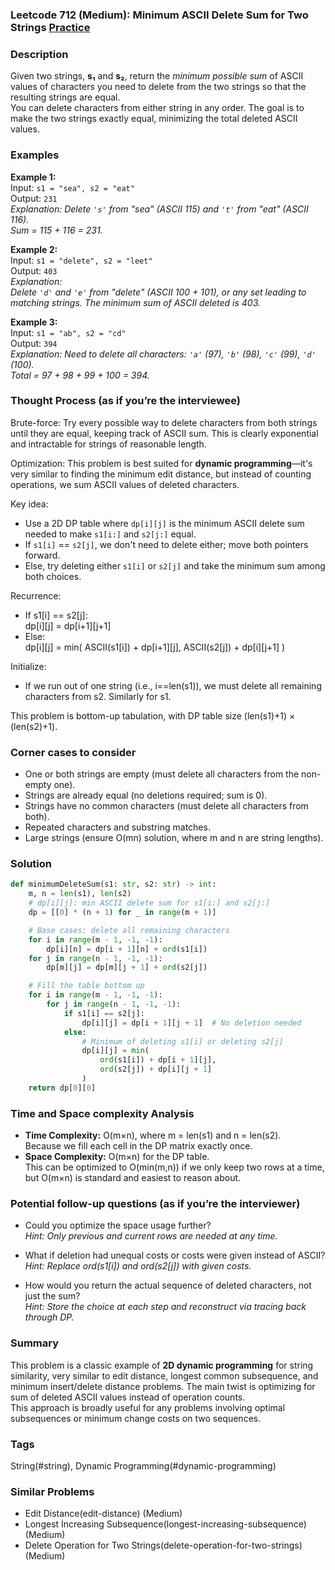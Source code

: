 ### Leetcode 712 (Medium): Minimum ASCII Delete Sum for Two Strings [Practice](https://leetcode.com/problems/minimum-ascii-delete-sum-for-two-strings)

### Description  
Given two strings, **s₁** and **s₂**, return the *minimum possible sum* of ASCII values of characters you need to delete from the two strings so that the resulting strings are equal.  
You can delete characters from either string in any order. The goal is to make the two strings exactly equal, minimizing the total deleted ASCII values.

### Examples  

**Example 1:**  
Input: `s1 = "sea", s2 = "eat"`  
Output: `231`  
*Explanation: Delete `'s'` from "sea" (ASCII 115) and `'t'` from "eat" (ASCII 116).  
Sum = 115 + 116 = 231.*

**Example 2:**  
Input: `s1 = "delete", s2 = "leet"`  
Output: `403`  
*Explanation:  
Delete `'d'` and `'e'` from "delete" (ASCII 100 + 101), or any set leading to matching strings. The minimum sum of ASCII deleted is 403.*

**Example 3:**  
Input: `s1 = "ab", s2 = "cd"`  
Output: `394`  
*Explanation: Need to delete all characters: `'a'` (97), `'b'` (98), `'c'` (99), `'d'` (100).  
Total = 97 + 98 + 99 + 100 = 394.*


### Thought Process (as if you’re the interviewee)  
Brute-force: Try every possible way to delete characters from both strings until they are equal, keeping track of ASCII sum. This is clearly exponential and intractable for strings of reasonable length.

Optimization: This problem is best suited for **dynamic programming**—it's very similar to finding the minimum edit distance, but instead of counting operations, we sum ASCII values of deleted characters.

Key idea:  
- Use a 2D DP table where `dp[i][j]` is the minimum ASCII delete sum needed to make `s1[i:]` and `s2[j:]` equal.
- If `s1[i]` == `s2[j]`, we don't need to delete either; move both pointers forward.
- Else, try deleting either `s1[i]` or `s2[j]` and take the minimum sum among both choices.

Recurrence:
- If s1[i] == s2[j]:  
   dp[i][j] = dp[i+1][j+1]
- Else:  
   dp[i][j] = min( ASCII(s1[i]) + dp[i+1][j], ASCII(s2[j]) + dp[i][j+1] )

Initialize:
- If we run out of one string (i.e., i==len(s1)), we must delete all remaining characters from s2. Similarly for s1.

This problem is bottom-up tabulation, with DP table size (len(s1)+1) × (len(s2)+1).

### Corner cases to consider  
- One or both strings are empty (must delete all characters from the non-empty one).
- Strings are already equal (no deletions required; sum is 0).
- Strings have no common characters (must delete all characters from both).
- Repeated characters and substring matches.
- Large strings (ensure O(mn) solution, where m and n are string lengths).

### Solution

```python
def minimumDeleteSum(s1: str, s2: str) -> int:
    m, n = len(s1), len(s2)
    # dp[i][j]: min ASCII delete sum for s1[i:] and s2[j:]
    dp = [[0] * (n + 1) for _ in range(m + 1)]

    # Base cases: delete all remaining characters
    for i in range(m - 1, -1, -1):
        dp[i][n] = dp[i + 1][n] + ord(s1[i])
    for j in range(n - 1, -1, -1):
        dp[m][j] = dp[m][j + 1] + ord(s2[j])

    # Fill the table bottom up
    for i in range(m - 1, -1, -1):
        for j in range(n - 1, -1, -1):
            if s1[i] == s2[j]:
                dp[i][j] = dp[i + 1][j + 1]  # No deletion needed
            else:
                # Minimum of deleting s1[i] or deleting s2[j]
                dp[i][j] = min(
                    ord(s1[i]) + dp[i + 1][j],
                    ord(s2[j]) + dp[i][j + 1]
                )
    return dp[0][0]
```

### Time and Space complexity Analysis  

- **Time Complexity:** O(m×n), where m = len(s1) and n = len(s2).  
  Because we fill each cell in the DP matrix exactly once.
- **Space Complexity:** O(m×n) for the DP table.  
  This can be optimized to O(min(m,n)) if we only keep two rows at a time, but O(m×n) is standard and easiest to reason about.

### Potential follow-up questions (as if you’re the interviewer)  

- Could you optimize the space usage further?  
  *Hint: Only previous and current rows are needed at any time.*

- What if deletion had unequal costs or costs were given instead of ASCII?  
  *Hint: Replace ord(s1[i]) and ord(s2[j]) with given costs.*

- How would you return the actual sequence of deleted characters, not just the sum?  
  *Hint: Store the choice at each step and reconstruct via tracing back through DP.*

### Summary
This problem is a classic example of **2D dynamic programming** for string similarity, very similar to edit distance, longest common subsequence, and minimum insert/delete distance problems. The main twist is optimizing for sum of deleted ASCII values instead of operation counts.  
This approach is broadly useful for any problems involving optimal subsequences or minimum change costs on two sequences.

### Tags
String(#string), Dynamic Programming(#dynamic-programming)

### Similar Problems
- Edit Distance(edit-distance) (Medium)
- Longest Increasing Subsequence(longest-increasing-subsequence) (Medium)
- Delete Operation for Two Strings(delete-operation-for-two-strings) (Medium)